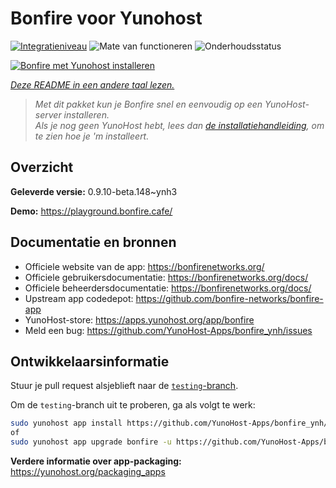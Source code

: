 <!--
NB: Deze README is automatisch gegenereerd door <https://github.com/YunoHost/apps/tree/master/tools/readme_generator>
Hij mag NIET handmatig aangepast worden.
-->

# Bonfire voor Yunohost

[![Integratieniveau](https://dash.yunohost.org/integration/bonfire.svg)](https://ci-apps.yunohost.org/ci/apps/bonfire/) ![Mate van functioneren](https://ci-apps.yunohost.org/ci/badges/bonfire.status.svg) ![Onderhoudsstatus](https://ci-apps.yunohost.org/ci/badges/bonfire.maintain.svg)

[![Bonfire met Yunohost installeren](https://install-app.yunohost.org/install-with-yunohost.svg)](https://install-app.yunohost.org/?app=bonfire)

*[Deze README in een andere taal lezen.](./ALL_README.md)*

> *Met dit pakket kun je Bonfire snel en eenvoudig op een YunoHost-server installeren.*  
> *Als je nog geen YunoHost hebt, lees dan [de installatiehandleiding](https://yunohost.org/install), om te zien hoe je 'm installeert.*

## Overzicht



**Geleverde versie:** 0.9.10-beta.148~ynh3

**Demo:** <https://playground.bonfire.cafe/>
## Documentatie en bronnen

- Officiele website van de app: <https://bonfirenetworks.org/>
- Officiele gebruikersdocumentatie: <https://bonfirenetworks.org/docs/>
- Officiele beheerdersdocumentatie: <https://bonfirenetworks.org/docs/>
- Upstream app codedepot: <https://github.com/bonfire-networks/bonfire-app>
- YunoHost-store: <https://apps.yunohost.org/app/bonfire>
- Meld een bug: <https://github.com/YunoHost-Apps/bonfire_ynh/issues>

## Ontwikkelaarsinformatie

Stuur je pull request alsjeblieft naar de [`testing`-branch](https://github.com/YunoHost-Apps/bonfire_ynh/tree/testing).

Om de `testing`-branch uit te proberen, ga als volgt te werk:

```bash
sudo yunohost app install https://github.com/YunoHost-Apps/bonfire_ynh/tree/testing --debug
of
sudo yunohost app upgrade bonfire -u https://github.com/YunoHost-Apps/bonfire_ynh/tree/testing --debug
```

**Verdere informatie over app-packaging:** <https://yunohost.org/packaging_apps>
